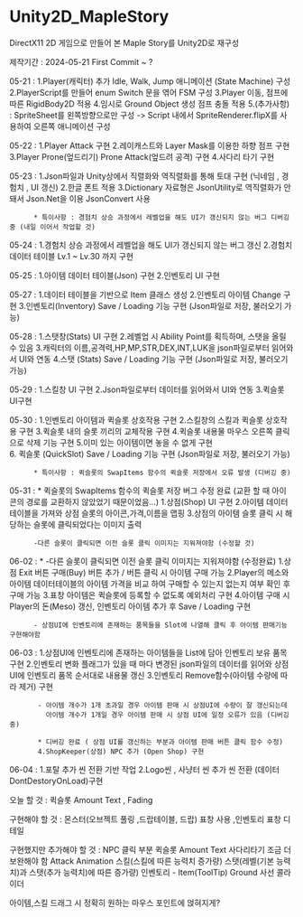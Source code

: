 # Unity2D_MapleStory

DirectX11 2D 게임으로 만들어 본 Maple Story를 Unity2D로 재구성

제작기간 : 2024-05-21 First Commit ~ ?

05-21 :  1.Player(캐릭터) 추가 Idle, Walk, Jump 애니메이션 (State Machine) 구성 
           2.PlayerScript를 만들어 enum Switch 문을 엮어 FSM 구성 
           3.Player 이동, 점프에 따른 RigidBody2D 적용 
           4.임시로 Ground Object 생성 점프 충돌 적용 
           5.(추가사항) : SpriteSheet를 왼쪽방향으로만 구성 -> Script 내에서 SpriteRenderer.flipX를 사용하여 오른쪽 애니메이션 구성 


05-22 : 1.Player Attack 구현 
          2.레이캐스트와 Layer Mask를 이용한 하향 점프 구현 
          3.Player Prone(엎드리기) Prone Attack(엎드려 공격) 구현 
          4.사다리 타기 구현 
   

05-23 : 1.Json파일과 Unity상에서 직렬화와 역직렬화를 통해 토대 구현 (닉네임 , 경험치 , UI 갱신)
          2.한글 폰트 적용
          3.Dictionary 자료형은 JsonUtility로 역직렬화가 안돼서 Json.Net을 이용 JsonConvert 사용

          * 특이사항 : 경험치 상승 과정에서 레벨업을 해도 UI가 갱신되지 않는 버그 디버깅 중 (내일 이어서 작업할 것) 


05-24 : 1.경험치 상승 과정에서 레벨업을 해도 UI가 갱신되지 않는 버그 갱신 
          2.경험치 데이터 테이블 Lv.1 ~ Lv.30 까지 구현 


05-25 : 1.아이템 데이터 테이블(Json) 구현 
          2.인벤토리 UI 구현 


05-27 : 1.데이터 테이블을 기반으로 Item 클래스 생성 
          2.인벤토리 아이템 Change 구현 
          3.인벤토리(Inventory) Save / Loading 기능 구현 (Json파일로 저장, 불러오기 가능)


05-28 : 1.스탯창(Stats) UI 구현 
          2.레벨업 시 Ability Point를 획득하며, 스탯을 올릴 수 있음
          3.캐릭터의 이름,공격력,HP,MP,STR,DEX,INT,LUK을 json파일로부터 읽어와서 UI와 연동 
          4.스탯 (Stats) Save / Loading 기능 구현 (Json파일로 저장, 불러오기 가능)

05-29 : 1.스킬창 UI 구현
          2.Json파일로부터 데이터를 읽어와서 UI와 연동
          3.퀵슬롯 UI구현

05-30 : 1.인벤토리 아이템과 퀵슬롯 상호작용 구현 
          2.스킬창의 스킬과 퀵슬롯 상호작용 구현
          3.퀵슬롯 내의 슬롯 끼리의 교체작용 구현 
          4.퀵슬롯 내용물 마우스 오른쪽 클릭으로 삭제 기능 구현
          5.이미 있는 아이템이면 놓을 수 없게 구현  
          6. 퀵슬롯 (QuickSlot) Save / Loading 기능 구현 (Json파일로 저장, 불러오기 가능)
          
          * 특이사항 : 퀵슬롯의 SwapItems 함수의 퀵슬롯 저장에서 오류 발생 (디버깅 중)

05-31 : * 퀵슬롯의 SwapItems 함수의 퀵슬롯 저장 버그 수정 완료
              (교환 할 때 아이콘의 경로를 교환하지 않았었기 때문이었음...) 
          1.상점(Shop) UI 구현 
          2.아이템 데이터 테이블을 가져와 상점 슬롯의 아이콘,가격,이름을 맵핑
          3.상점의 아이템 슬롯 클릭 시 해당하는 슬롯에 클릭되었다는 이미지 출력
          
          -다른 슬롯이 클릭되면 이전 슬롯 클릭 이미지는 지워져야함 (수정할 것)

06-02 : * -다른 슬롯이 클릭되면 이전 슬롯 클릭 이미지는 지워져야함 (수정완료)
          1.상점 Exit 버튼 구매(Buy) 버튼 추가 / 버튼 클릭 시 아이템 구매 가능
          2.Player의 메소와 아이템 데이터테이블의 아이템 가격을 비교 하여 구매할 수 있는지 없는지 여부 확인 후 구매 가능 
          3.표창 아이템은 퀵슬롯에 등록할 수 없도록 예외처리 구현
          4.아이템 구매 시 Player의 돈(Meso) 갱신, 인벤토리 아이템 추가 후 Save / Loading 구현  
          
          - 상점UI에 인벤토리에 존재하는 품목들을 Slot에 나열해 클릭 후 아이템 판매기능 구현해야함

06-03 : 1.상점UI에 인벤토리에 존재하는 아이템들을 List에 담아 인벤토리 보유 품목 구현 
          2.인벤토리 변화 플래그가 있을 때 마다 변경된 json파일의 데이터를 읽어와 상점 UI에 인벤토리 품목 순서대로 내용물 갱신 
          3.인벤토리 Remove함수(아이템 수량에 따라 제거) 구현  

           - 아이템 개수가 1개 초과일 경우 아이템 판매 시 상점UI에 수량이 잘 갱신되는데 
             아이템 개수가 1개일 경우 아이템 판매 시 상점 UI에 일정 오류가 있음 (디버깅 중)  
          
           * 디버깅 완료 ( 상점 UI를 갱신하는 부분과 아이템 판매 버튼 클릭 함수 수정)
           4.ShopKeeper(상점) NPC 추가 (Open Shop) 구현 

06-04 : 1.포탈 추가 씬 전환 기반 작업 
          2.Logo씬 , 사냥터 씬 추가 씬 전환 (데이터 DontDestoryOnLoad)구현 
          
          

오늘 할 것 : 퀵슬롯 Amount Text ,  Fading

구현해야 할 것 : 
몬스터(오브젝트 풀링 ,드랍테이블, 드랍) 표창 사용  ,인벤토리 표창 디테일


구현했지만 추가해야 할 것 :
NPC 클릭 부분 
퀵슬롯 Amount Text
사다리타기 조금 더 보완해야 함 
Attack Animation
스킬(스킬에 따른 능력치 증가량)
스탯(레벨(기본 능력치)과 스탯(추가 능력치)에 따른 증가량)
인벤토리 - Item(ToolTip)
Ground 사선 콜라이더

아이템,스킬 드래그 시 정확히 원하는 마우스 포인트에 얹혀지게?

